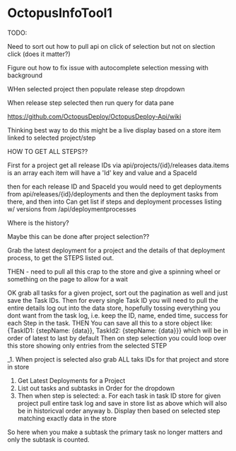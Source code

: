 # OctopusInfoTool1
TODO:

Need to sort out how to pull api on click of selection but not on slection click (does it matter?)


Figure out how to fix issue with autocomplete selection messing with background

WHen selected project then populate release step dropdown

When release step selected then run query for data pane

https://github.com/OctopusDeploy/OctopusDeploy-Api/wiki

Thinking best way to do this might be a live display based on a store item linked to selected project/step

HOW TO GET ALL STEPS??

First for a project get all release IDs via api/projects/{id}/releases data.items is an array each item will have a 'Id' key and value and a SpaceId

then for each release ID and SpaceId you would need to get deployments from api/releases/{id}/deployments
and then the deployment tasks from there, 
and then into 
Can get list if steps and deployment processes listing w/ versions from /api/deploymentprocesses

Where is the history?

Maybe this can be done after project selection??

Grab the latest deployment for a project and the details of that deployment process, to get the STEPS listed out.

THEN - need to pull all this crap to the store and give a spinning wheel or something on the page to allow for a wait

OK grab all tasks for a given project, sort out the pagination as well and just save the Task IDs. Then for every single Task ID you will need to pull the entire details log out into the data store, hopefully tossing everything you dont want from the task log, i.e. keep the ID, name, ended time, success for each Step in the task. THEN You can save all this to a store object like:
{TaskID1: {stepName: {data}}, TaskId2: {stepName: {data}}} which will be in order of latest to last by default
Then on step selection you could loop over this store showing only entries from the selected STEP

_1. When project is selected also grab ALL taks IDs for that project and store in store
1. Get Latest Deployments for a Project
2. List out tasks and subtasks in Order for the dropdown
3. Then when step is selected:
  a. For each task in task ID store for given project pull entire task log and save in store list as above which will also be in historicval order anyway
  b. Display then based on selected step matching exactly data in the store

So here when you make a subtask the primary task no longer matters and only the subtask is counted.

